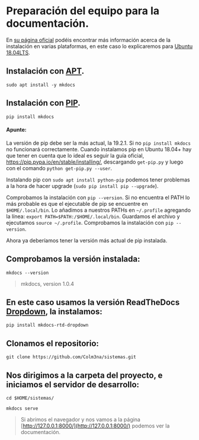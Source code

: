 # Preparación del equipo para la documentación.

En [su página oficial](https://www.mkdocs.org/#installation) podéis encontrar más información acerca de la instalación en varias plataformas, en este caso lo explicaremos para [Ubuntu 18.04LTS](https://ubuntu.com).

## Instalación con [APT](https://es.wikipedia.org/wiki/Advanced_Packaging_Tool).
`sudo apt install -y mkdocs` 

## Instalación con [PIP](https://pypi.org/project/pip/).
`pip install mkdocs`

#### Apunte:

La versión de pip debe ser la más actual, la 19.2.1. Si no `pip install mkdocs` no funcionará correctamente.
Cuando instalamos pip en Ubuntu 18.04+ hay que tener en cuenta que lo ideal es seguir la guía oficial, https://pip.pypa.io/en/stable/installing/, descargando `get-pip.py` y luego con el comando `python get-pip.py --user`.

Instalando pip con `sudo apt install python-pip` podemos tener problemas a la hora de hacer upgrade (`sudo pip install pip --upgrade`).

Comprobamos la instalación con `pip --version`. Si no encuentra el PATH lo más probable es que el ejecutable de pip se encuentre en `$HOME/.local/bin`. Lo añadimos a nuestros PATHs en `~/.profile` agregando la línea: `export PATH=$PATH:/$HOME/.local/bin`. Guardamos el archivo y ejecutamos `source ~/.profile`.
Comprobamos la instalación con `pip --version`.

Ahora ya deberíamos tener la versión más actual de pip instalada. 

## Comprobamos la versión instalada:
`mkdocs --version`

>mkdocs, version 1.0.4

## En este caso usamos la versión ReadTheDocs [Dropdown](https://github.com/cjsheets/mkdocs-rtd-dropdown), la instalamos:
`pip install mkdocs-rtd-dropdown`

## Clonamos el repositorio:
`git clone https://github.com/Colm3na/sistemas.git`

## Nos dirigimos a la carpeta del proyecto, e iniciamos el servidor de desarrollo:
`cd $HOME/sistemas/` 

`mkdocs serve`

> Si abrimos el navegador y nos vamos a la página [http://127.0.0.1:8000/](http://127.0.0.1:8000/) podemos ver la documentación.